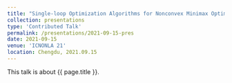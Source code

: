 ```yaml
---
title: "Single-loop Optimization Algorithms for Nonconvex Minimax Optimization Problems"
collection: presentations
type: 'Contributed Talk'
permalink: /presentations/2021-09-15-pres
date: 2021-09-15
venue: 'ICNONLA 21'
location: Chengdu, 2021.09.15
---
```


This talk is about {{ page.title }}.
